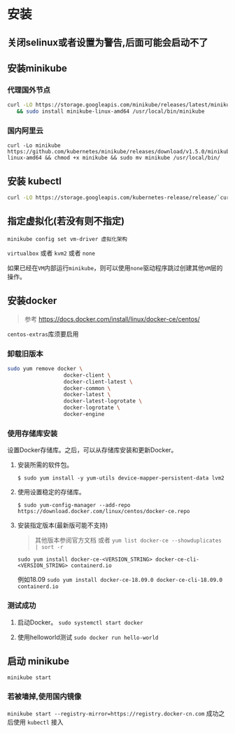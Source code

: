 # 安装

## 关闭selinux或者设置为警告,后面可能会启动不了

## 安装minikube

### 代理国外节点

```bash
curl -LO https://storage.googleapis.com/minikube/releases/latest/minikube-linux-amd64 \
   && sudo install minikube-linux-amd64 /usr/local/bin/minikube

```

### 国内阿里云

```
curl -Lo minikube https://github.com/kubernetes/minikube/releases/download/v1.5.0/minikube-linux-amd64 && chmod +x minikube && sudo mv minikube /usr/local/bin/
```

## 安装 kubectl

```bash
curl -LO https://storage.googleapis.com/kubernetes-release/release/`curl -s https://storage.googleapis.com/kubernetes-release/release/stable.txt`/bin/linux/amd64/kubectl
```

## 指定虚拟化(若没有则不指定)

`minikube config set vm-driver 虚拟化架构`

`virtualbox` 或者 `kvm2` 或者 `none`

如果已经在`VM`内部运行`minikube`，则可以使用`none`驱动程序跳过创建其他`VM`层的操作。

## 安装docker

> 参考 <https://docs.docker.com/install/linux/docker-ce/centos/>

`centos-extras`库须要启用

### 卸载旧版本

```sh
sudo yum remove docker \
                  docker-client \
                  docker-client-latest \
                  docker-common \
                  docker-latest \
                  docker-latest-logrotate \
                  docker-logrotate \
                  docker-engine
```

### 使用存储库安装

设置Docker存储库。之后，可以从存储库安装和更新Docker。

1. 安装所需的软件包。

    `$ sudo yum install -y yum-utils device-mapper-persistent-data lvm2`

2. 使用设置稳定的存储库。

    `$ sudo yum-config-manager --add-repo https://download.docker.com/linux/centos/docker-ce.repo`

3. 安装指定版本(最新版可能不支持)
    > 其他版本参阅官方文档
    > 或者 `yum list docker-ce --showduplicates | sort -r`

    `sudo yum install docker-ce-<VERSION_STRING> docker-ce-cli-<VERSION_STRING> containerd.io`

    例如18.09 `sudo yum install docker-ce-18.09.0 docker-ce-cli-18.09.0 containerd.io`

### 测试成功

1. 启动Docker。
    `sudo systemctl start docker`

2. 使用helloworld测试
    `sudo docker run hello-world`

## 启动 minikube

`minikube start`

### 若被墙掉,使用国内镜像

`minikube start --registry-mirror=https://registry.docker-cn.com`
成功之后使用 `kubectl` 接入
